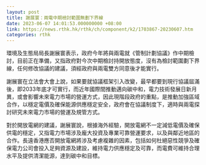 ```yaml
---
layout: post
title: 謝展寰：兩電中期檢討範圍無劃下界線
date: 2023-06-07 14:01:53.000000000 +08:00
link: https://news.rthk.hk/rthk/ch/component/k2/1703867-20230607.htm
categories: rthk
---
```


環境及生態局局長謝展寰表示，政府今年將與兩電就《管制計劃協議》作中期檢討，目前正在準備，又指政府對今次中期檢討持開放態度，沒有為檢討範圍劃下界線，任何修改協議的建議，須經政府與兩電雙方同意後才能實行。

謝展寰在立法會大會上說，如果要就協議框架引入改變，最早都要到現行協議屆滿後，即2033年底才可實行，而近年國際間推動邁向碳中和，電力技術發展日新月異，或會影響未來電力市場的營運方式，因此現階段政府的重點，是推動加強區域合作，以穩定電價及確保能源供應穩定安全，政府會在協議制度下，適時與兩電探討研究未來電力市場的營運及規管方式。

對於開放電網的建議，謝展寰說，根據海外經驗，開放電網不一定減低電價及確保供電的穩定，又指電力市場涉及龐大投資及專業可靠營運要求，以及與鄰近地區的合作。長遠香港應否開放電網將涉及考慮複雜的因素，包括如何杜絕惡性競爭及確保電力公司會投入足夠資源及建設，維持電力供應穩定及可靠，而電費可維持合理水平及提供清潔能源，達到碳中和目標。
